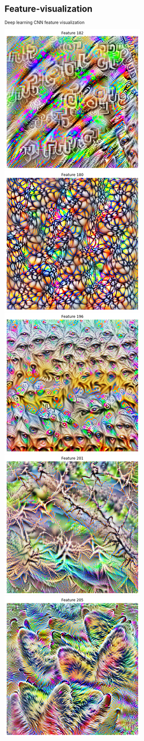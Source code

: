 # Feature-visualization
Deep learning CNN feature visualization

![](0.png)
![](1.png)
![](2.png)
![](3.png)
![](4.png)
